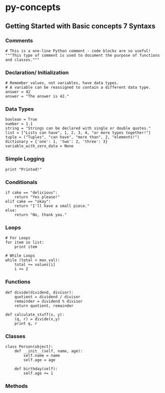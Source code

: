 # py-concepts

## Getting Started with Basic concepts 7 Syntaxs

### Comments

```
# This is a one-line Python comment - code blocks are so useful!
"""This type of comment is used to document the purpose of functions and classes."""
```

### Declaration/ Initialization

```
# Remember values, not variables, have data types.
# A variable can be reassigned to contain a different data type.
answer = 42
answer = "The answer is 42."
```

### Data Types

```
boolean = True
number = 1.1
string = "Strings can be declared with single or double quotes."
list = ["Lists can have", 1, 2, 3, 4, "or more types together!"]
tuple = ("Tuples", "can have", "more than", 2, "elements!")
dictionary = {'one': 1, 'two': 2, 'three': 3}
variable_with_zero_data = None
```

### Simple Logging

```
print "Printed!"
```

### Conditionals

```
if cake == "delicious":
    return "Yes please!"
elif cake == "okay":
    return "I'll have a small piece."
else:
    return "No, thank you."
```

### Loops

```
# For Loops
for item in list:
    print item

# While Loops
while (total < max_val):
    total += values[i]
    i += 2
```

### Functions

```
def divide(dividend, divisor):
    quotient = dividend / divisor
    remainder = dividend % divisor
    return quotient, remainder

def calculate_stuff(x, y):
    (q, r) = divide(x,y)
    print q, r
```

### Classes

```
class Person(object):
    def __init__(self, name, age):
        self.name = name
        self.age = age

    def birthday(self):
        self.age += 1
```
### Methods
